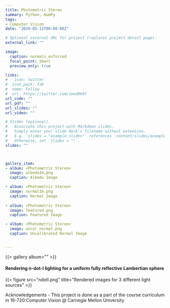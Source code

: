 ```yaml
---
title: Photometric Stereo
summary: Python, NumPy
tags:
- Computer Vision
date: "2020-05-12T00:00:00Z"

# Optional external URL for project (replaces project detail page).
external_link: ""

image:
  caption: normals_enforced
  focal_point: Smart
  preview_only: true

links:
# - icon: twitter
#  icon_pack: fab
#  name: Follow
#  url: https://twitter.com/imad0697
url_code: ""
url_pdf: ""
url_slides: ""
url_video: ""

# Slides (optional).
#   Associate this project with Markdown slides.
#   Simply enter your slide deck's filename without extension.
#   E.g. `slides = "example-slides"` references `content/slides/example-slides.md`.
#   Otherwise, set `slides = ""`.
slides: ""



gallery_item:
- album: <Photometric Stereo>
  image: albedoIm.png
  caption: Albedo Image

- album: <Photometric Stereo>
  image: normalIm.png
  caption: Normal Image
  
- album: <Photometric Stereo>
  image: featured.png
  caption: Featured Image

- album: <Photometric Stereo>
  image: uncal_normal.png
  caption: Uncalibrated Normal Image


---
```

{{< gallery album="<Photometric Stereo>" >}}

#### Rendering n-dot-l lighting for a uniform fully reflective Lambertian sphere
{{< figure src="ndotl.png" title="Rendered images for 3 different light sources" >}}

Acknowledgements - This project is done as a part of the course curriculum in 16-720:Computer Vision @ Carnegie Mellon University

